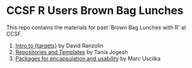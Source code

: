 # CCSF R Users Brown Bag Lunches
 
This repo contains the materials for past 'Brown Bag Lunches with R' at CCSF.

1. [Intro to {targets}](./materials/01-targets/) by David Ranzolin
2. [Repositories and Templates](./materials/02-templates/) by Tania Jogesh
3. [Packages for encapsulation and usability](./materials/03-packages/) by Marc Uscilka